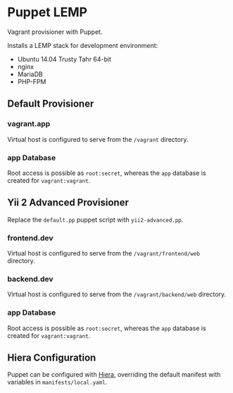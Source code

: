 # Puppet LEMP
Vagrant provisioner with Puppet.

Installs a LEMP stack for development environment:

- Ubuntu 14.04 Trusty Tahr 64-bit
- nginx
- MariaDB
- PHP-FPM

## Default Provisioner

### vagrant.app

Virtual host is configured to serve from the `/vagrant` directory.

### app Database

Root access is possible as `root:secret`, whereas the `app` database is created for `vagrant:vagrant`.

## Yii 2 Advanced Provisioner

Replace the `default.pp` puppet script with `yii2-advanced.pp`.

### frontend.dev

Virtual host is configured to serve from the `/vagrant/frontend/web` directory.

### backend.dev

Virtual host is configured to serve from the `/vagrant/backend/web` directory.

### app Database

Root access is possible as `root:secret`, whereas the `app` database is created for `vagrant:vagrant`.

## Hiera Configuration

Puppet can be configured with [Hiera](http://docs.puppetlabs.com/hiera/1/configuring.html), overriding the default
manifest with variables in `manifests/local.yaml`.
